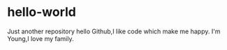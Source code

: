 # hello-world
Just another repository
hello Github,I like code which make me happy.
I'm Young,I love my family.
